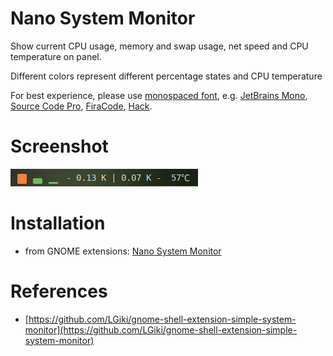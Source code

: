 # Nano System Monitor

Show current CPU usage, memory and swap usage, net speed and CPU temperature on panel.

Different colors represent different percentage states and CPU temperature

For best experience, please use [monospaced font](https://en.wikipedia.org/wiki/Monospaced_font), e.g. [JetBrains Mono](https://www.jetbrains.com/lp/mono/), [Source Code Pro](http://adobe-fonts.github.io/source-code-pro/), [FiraCode](https://github.com/tonsky/FiraCode), [Hack](https://github.com/source-foundry/Hack).

# Screenshot

![](screenshot/screenshot.png)

# Installation

- from GNOME extensions: [Nano System Monitor](https://extensions.gnome.org/extension/5037/nano-system-monitor/)

# References

- [https://github.com/LGiki/gnome-shell-extension-simple-system-monitor](https://github.com/LGiki/gnome-shell-extension-simple-system-monitor)

